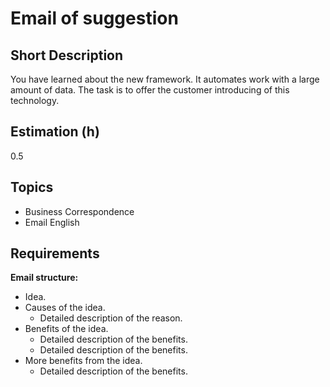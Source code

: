 # Email of suggestion

## Short Description

You have learned about the new framework. It automates work with a large amount of data. The task is to offer the
customer introducing of this technology.

## Estimation (h)

0.5

## Topics

* Business Correspondence
* Email English

## Requirements

**Email structure:**

* Idea.
* Causes of the idea.
  * Detailed description of the reason.
* Benefits of the idea.
  * Detailed description of the benefits.
  * Detailed description of the benefits.
* More benefits from the idea.
  * Detailed description of the benefits.
